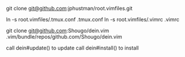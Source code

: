 git clone git@github.com:jphustman/root.vimfiles.git

ln -s root.vimfiles/.tmux.conf .tmux.conf
ln -s root.vimfiles/.vimrc .vimrc

git clone git@github.com:Shougo/dein.vim .vim/bundle/repos/github.com/Shougo/dein.vim

call dein#update() to update
call dein#install() to install




